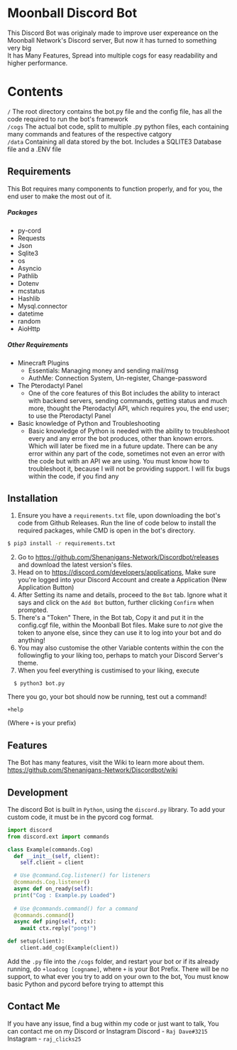 # Moonball Discord Bot #
This Discord Bot was originaly made to improve user expereance on the Moonball Network's Discord server, But now it has turned to something very big  
It has Many Features, Spread into multiple cogs for easy readability and higher performance.

# Contents #
`/` The root directory contains the bot.py file and the config file, has all the code required to run the bot's framework  
`/cogs` The actual bot code, split to multiple .py python files, each containing many commands and features of the respective catgory  
`/data` Containing all data stored by the bot. Includes a SQLITE3 Database file and a .ENV file  

## Requirements ##
This Bot requires many components to function properly, and for you, the end user to make the most out of it. 

##### Packages #####

- py-cord
- Requests
- Json
- Sqlite3
- os
- Asyncio
- Pathlib
- Dotenv
- mcstatus
- Hashlib
- Mysql.connector
- datetime
- random
- AioHttp

##### Other Requirements #####
- Minecraft Plugins
  - Essentials: Managing money and sending mail/msg
  - AuthMe: Connection System, Un-register, Change-password
- The Pterodactyl Panel
  - One of the core features of this Bot includes the ability to interact with backend servers, sending commands, getting status and much more, thought the Pterodactyl API, which requires you, the end user; to use the Pterodactyl Panel
- Basic knowledge of Python and Troubleshooting
  - Basic knowledge of Python is needed with the ability to troubleshoot every and any error the bot produces, other than known errors. Which will later be fixed me in a future update. There can be any error within any part of the code, sometimes not even an error with the code but with an API we are using. You must know how to troubleshoot it, because I will not be providing support. I will fix bugs within the code, if you find any

## Installation ##
1. Ensure you have a `requirements.txt` file, upon downloading the bot's code from Github Releases. Run the line of code below to install the required packages, while CMD is open in the bot's directory.  

```bash
$ pip3 install -r requirements.txt
```

2. Go to https://github.com/Shenanigans-Network/Discordbot/releases and download the latest version's files.
3. Head on to https://discord.com/developers/applications, Make sure you're logged into your Discord Account and create a Application (New Application Button)
4. After Setting its name and details, proceed to the `Bot` tab. Ignore what it says and click on the `Add Bot` button, further clicking `Confirm` when prompted.  
5. There's a "Token" There, in the Bot tab, Copy it and put it in the config.cgf file, within the Moonball Bot files. Make sure to _not_ give the token to anyone else, since they can use it to log into your bot and do anything!
6. You may also customise the other Variable contents within the con the followingfig to your liking too, perhaps to match your Discord Server's theme. 
7. When you feel everything is custimised to your liking, execute 
```shell
  $ python3 bot.py
  ```
There you go, your bot should now be running, test out a command!
```
+help
```
(Where `+` is your prefix)


## Features ##

The Bot has many features, visit the Wiki to learn more about them.  
https://github.com/Shenanigans-Network/Discordbot/wiki


## Development ##
The discord Bot is built in `Python`, using the `discord.py` library.
To add your custom code, it must be in the pycord cog format.  
```python
import discord
from discord.ext import commands

class Example(commands.Cog)
  def __init__(self, client):
    self.client = client

  # Use @command.Cog.listener() for listeners
  @commands.Cog.listener()
  async def on_ready(self):
  print("Cog : Example.py Loaded")
    
  # Use @commands.command() for a command
  @commands.command()
  async def ping(self, ctx):
    await ctx.reply("pong!")

def setup(client):
    client.add_cog(Example(client))
```
Add the `.py` file into the `/cogs` folder, and restart your bot or  if its already running, do `+loadcog [cogname]`, where `+` is your Bot Prefix.
There will be no support, to what ever you try to add on your own to the bot, You must know basic Python and pycord before trying to attempt this  

## Contact Me ##
If you have any issue, find a bug within my code or just want to talk, You can contact me on my Discord or Instagram
Discord - `Raj Dave#3215`
Instagram - `raj_clicks25`

